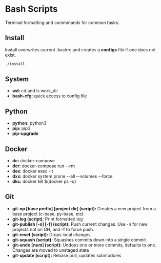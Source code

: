 # Bash Scripts
Terminal formatting and commmands for common tasks.

## Install
Install overwrites current .bashrc and creates a **configs** file if one does not exist.

```bash
./install
```

## System
- **wd:** cd and ls work_dir
- **bash-cfg:** quick access to config file

## Python
- **python:** python3
- **pip:** pip3
- **pip-upgrade**

## Docker
- **dc:** docker-compose
- **dcr:** docker-compose run --rm
- **dex:** docker exec -it
- **dxx:** docker system prune --all --volumes --force
- **dkc:** docker kill $(docker ps -q)

## Git
- **git-np \[base prefix] \[project dir] (script):** Creates a new project from a base project (c-base, py-base, etc)
- **git-log (script):** Print formatted log
- **git-publish \[-n] \[-f] (script):** Push current changes. Use -n for new projects not on GH, and -f to force push.
- **git-reset (script):** Drops local changes
- **git-squash (script):** Squashes commits down into a single commit
- **git-undo \[num] (script):** Undoes one or more commits, defaults to one. Changes are moved to unstaged state
- **git-update (script):** Rebase pull, updates submodules
